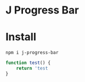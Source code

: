 J Progress Bar
=============
# Install

    npm i j-progress-bar

```jsx
function test() {
    return 'test
}
```

    